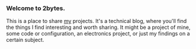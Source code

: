 ### Welcome to 2bytes.

This is a place to share [my](/about) projects. It's a technical blog,
where you'll find the things I find interesting and worth sharing. It might be a project of mine,
some code or configuration, an electronics project, or just my findings on a certain subject.
